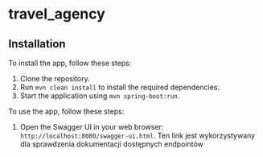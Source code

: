 # travel_agency
## Installation<br>

To install the app, follow these steps:<br>

1. Clone the repository.<br>
2. Run `mvn clean install` to install the required dependencies.<br>
3. Start the application using `mvn spring-boot:run`.<br>

To use the app, follow these steps:<br>

1. Open the Swagger UI in your web browser: `http://localhost:8080/swagger-ui.html`. Ten link jest wykorzystywany dla sprawdzenia dokumentacji dostępnych endpointów<br>

